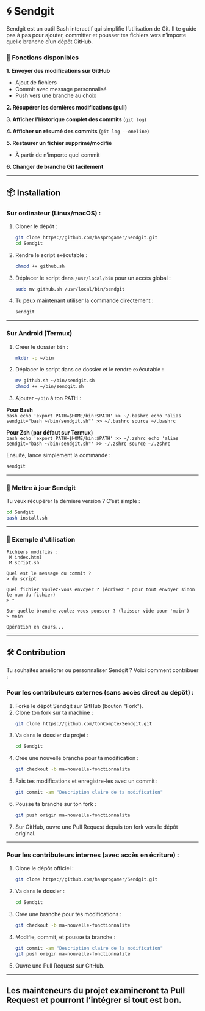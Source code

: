 # 🌀 Sendgit

Sendgit est un outil Bash interactif qui simplifie l’utilisation de Git. Il te guide pas à pas pour ajouter, committer et pousser tes fichiers vers n’importe quelle branche d’un dépôt GitHub.

### 🚀 Fonctions disponibles

**1. Envoyer des modifications sur GitHub**  
- Ajout de fichiers  
- Commit avec message personnalisé  
- Push vers une branche au choix  

**2. Récupérer les dernières modifications (pull)**

**3. Afficher l’historique complet des commits** (`git log`)

**4. Afficher un résumé des commits** (`git log --oneline`)

**5. Restaurer un fichier supprimé/modifié**  
- À partir de n’importe quel commit

**6. Changer de branche Git facilement**

---

## 📦 Installation

### Sur ordinateur (Linux/macOS) :

1. Cloner le dépôt :
    ```bash
    git clone https://github.com/hasprogamer/Sendgit.git
    cd Sendgit
    ```
2. Rendre le script exécutable :
    ```bash
    chmod +x github.sh
    ```
3. Déplacer le script dans `/usr/local/bin` pour un accès global :
    ```bash
    sudo mv github.sh /usr/local/bin/sendgit
    ```
4. Tu peux maintenant utiliser la commande directement :
    ```bash
    sendgit
    ```

---

### Sur Android (Termux)

1. Créer le dossier `bin` :
    ```bash
    mkdir -p ~/bin
    ```

2. Déplacer le script dans ce dossier et le rendre exécutable :
    ```bash
    mv github.sh ~/bin/sendgit.sh
    chmod +x ~/bin/sendgit.sh
    ```

3. Ajouter `~/bin` à ton PATH :

**Pour Bash**  
    ```bash
    echo 'export PATH=$HOME/bin:$PATH' >> ~/.bashrc
    echo 'alias sendgit="bash ~/bin/sendgit.sh"' >> ~/.bashrc
    source ~/.bashrc
    ```

**Pour Zsh (par défaut sur Termux)**  
    ```bash
    echo 'export PATH=$HOME/bin:$PATH' >> ~/.zshrc
    echo 'alias sendgit="bash ~/bin/sendgit.sh"' >> ~/.zshrc
    source ~/.zshrc
    ```

Ensuite, lance simplement la commande :
```bash
sendgit
```

---

### 🔄 Mettre à jour Sendgit

Tu veux récupérer la dernière version ? C’est simple :
```bash
cd Sendgit
bash install.sh
```

---

### 🚀 Exemple d’utilisation

```
Fichiers modifiés :
 M index.html
 M script.sh

Quel est le message du commit ?  
> du script

Quel fichier voulez-vous envoyer ? (écrivez * pour tout envoyer sinon le nom du fichier)  
> *

Sur quelle branche voulez-vous pousser ? (laisser vide pour 'main')  
> main

Opération en cours...
```

---

## 🛠️ Contribution

Tu souhaites améliorer ou personnaliser Sendgit ? Voici comment contribuer :

### Pour les contributeurs externes (sans accès direct au dépôt) :

1. Forke le dépôt Sendgit sur GitHub (bouton "Fork").
2. Clone ton fork sur ta machine :
    ```bash
    git clone https://github.com/tonCompte/Sendgit.git
    ```
3. Va dans le dossier du projet :
    ```bash
    cd Sendgit
    ```
4. Crée une nouvelle branche pour ta modification :
    ```bash
    git checkout -b ma-nouvelle-fonctionnalite
    ```
5. Fais tes modifications et enregistre-les avec un commit :
    ```bash
    git commit -am "Description claire de ta modification"
    ```
6. Pousse ta branche sur ton fork :
    ```bash
    git push origin ma-nouvelle-fonctionnalite
    ```
7. Sur GitHub, ouvre une Pull Request depuis ton fork vers le dépôt original.

---

### Pour les contributeurs internes (avec accès en écriture) :

1. Clone le dépôt officiel :
    ```bash
    git clone https://github.com/hasprogamer/Sendgit.git
    ```
2. Va dans le dossier :
    ```bash
    cd Sendgit
    ```
3. Crée une branche pour tes modifications :
    ```bash
    git checkout -b ma-nouvelle-fonctionnalite
    ```
4. Modifie, commit, et pousse ta branche :
    ```bash
    git commit -am "Description claire de la modification"
    git push origin ma-nouvelle-fonctionnalite
    ```
5. Ouvre une Pull Request sur GitHub.

---

Les mainteneurs du projet examineront ta Pull Request et pourront l’intégrer si tout est bon.
---
